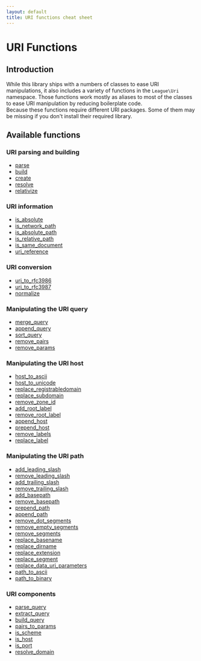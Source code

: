 ```yaml
---
layout: default
title: URI functions cheat sheet
---
```


# URI Functions

## Introduction

While this library ships with a numbers of classes to ease URI manipulations, it also includes a variety of functions in the `League\Uri` namespace. Those functions work mostly as aliases to most of the classes to ease URI manipulation by reducing boilerplate code.  
Because these functions require different URI packages. Some of them may be missing if you don't install their required library.

## Available functions

### URI parsing and building

<ul class="item-list">
	<li><a href="/5.0/parser/parser/#uri-parsing">parse</a></li>
	<li><a href="/5.0/parser/builder/">build</a></li>
	<li><a href="/5.0/uri/factory/#the-create-method">create</a></li>
	<li><a href="/5.0/manipulations/middlewares/#resolving-a-relative-uri">resolve</a></li>
	<li><a href="/5.0/manipulations/middlewares/#relativize-an-uri">relativize</a></li>
</ul>

### URI information

<ul class="item-list">
	<li><a href="/5.0/manipulations/references/#isabsolute">is_absolute</a></li>
	<li><a href="/5.0/manipulations/references/#isnetworkpath">is_network_path</a></li>
	<li><a href="/5.0/manipulations/references/#isabsolutepath">is_absolute_path</a></li>
	<li><a href="/5.0/manipulations/references/#isrelativepath">is_relative_path</a></li>
	<li><a href="/5.0/manipulations/references/#issamedocument">is_same_document</a></li>
	<li><a href="/5.0/manipulations/references/#urireference">uri_reference</a></li>
</ul>

### URI conversion

<ul class="item-list">
	<li><a href="/5.0/manipulations/formatter/#function-alias">uri_to_rfc3986</a></li>
	<li><a href="/5.0/manipulations/formatter/#function-alias">uri_to_rfc3987</a></li>
	<li><a href="/5.0/manipulations/middlewares/#uri-comparison">normalize</a></li>
</ul>

### Manipulating the URI query

<ul class="item-list">
	<li><a href="/5.0/manipulations/middlewares/#merging-query-string">merge_query</a></li>
	<li><a href="/5.0/manipulations/middlewares/#append-data-to-the-query-string">append_query</a></li>
	<li><a href="/5.0/manipulations/middlewares/#sorting-the-query-keys">sort_query</a></li>
	<li><a href="/5.0/manipulations/middlewares/#removing-query-pairs">remove_pairs</a></li>
	<li><a href="/5.0/manipulations/middlewares/#removing-query-params">remove_params</a></li>
</ul>

### Manipulating the URI host

<ul class="item-list">
	<li><a href="/5.0/manipulations/middlewares/#transcoding-the-host-to-ascii">host_to_ascii</a></li>
	<li><a href="/5.0/manipulations/middlewares/#transcoding-the-host-to-its-idn-form">host_to_unicode</a></li>
	<li><a href="/5.0/manipulations/middlewares/#updating-the-host-registrable-domain">replace_registrabledomain</a></li>
	<li><a href="/5.0/manipulations/middlewares/#updating-the-host-subdomain">replace_subdomain</a></li>
	<li><a href="/5.0/manipulations/middlewares/#removing-zone-identifier">remove_zone_id</a></li>
	<li><a href="/5.0/manipulations/middlewares/#adding-the-root-label">add_root_label</a></li>
	<li><a href="/5.0/manipulations/middlewares/#removing-the-root-label">remove_root_label</a></li>
	<li><a href="/5.0/manipulations/middlewares/#appending-labels">append_host</a></li>
	<li><a href="/5.0/manipulations/middlewares/#prepending-labels">prepend_host</a></li>
	<li><a href="/5.0/manipulations/middlewares/#removing-selected-labels">remove_labels</a></li>
	<li><a href="/5.0/manipulations/middlewares/#replacing-host-label">replace_label</a></li>
</ul>

### Manipulating the URI path

<ul class="item-list">
	<li><a href="/5.0/manipulations/middlewares/#adding-leading-slash">add_leading_slash</a></li>
	<li><a href="/5.0/manipulations/middlewares/#removing-leading-slash">remove_leading_slash</a></li>
	<li><a href="/5.0/manipulations/middlewares/#adding-trailing-slash">add_trailing_slash</a></li>
	<li><a href="/5.0/manipulations/middlewares/#removing-trailing-slash">remove_trailing_slash</a></li>
	<li><a href="/5.0/manipulations/middlewares/#add-the-path-basepath">add_basepath</a></li>
	<li><a href="/5.0/manipulations/middlewares/#remove-the-path-basepath">remove_basepath</a></li>
	<li><a href="/5.0/manipulations/middlewares/#prepeding-segments">prepend_path</a></li>
	<li><a href="/5.0/manipulations/middlewares/#appending-path">append_path</a></li>
	<li><a href="/5.0/manipulations/middlewares/#removing-dot-segments">remove_dot_segments</a></li>
	<li><a href="/5.0/manipulations/middlewares/#removing-empty-segments">remove_empty_segments</a></li>
	<li><a href="/5.0/manipulations/middlewares/#removing-selected-segments">remove_segments</a></li>
	<li><a href="/5.0/manipulations/middlewares/#updating-path-basename">replace_basename</a></li>
	<li><a href="/5.0/manipulations/middlewares/#updating-path-dirname">replace_dirname</a></li>
	<li><a href="/5.0/manipulations/middlewares/#updating-path-extension">replace_extension</a></li>
	<li><a href="/5.0/manipulations/middlewares/#replacing-a-path-segment">replace_segment</a></li>
	<li><a href="/5.0/manipulations/middlewares/#update-data-uri-parameters">replace_data_uri_parameters</a></li>
	<li><a href="/5.0/manipulations/middlewares/#transcoding-data-uri-from-binary-to-ascii">path_to_ascii</a></li>
	<li><a href="/5.0/manipulations/middlewares/#transcoding-data-uri-from-ascii-to-binary">path_to_binary</a></li>
</ul>


### URI components

<ul class="item-list">
	<li><a href="/5.0/components/query-parsers/#queryparserparse">parse_query</a></li>
	<li><a href="/5.0/components/query-parsers/#queryparserextract">extract_query</a></li>
	<li><a href="/5.0/components/query-parsers/#querybuilderbuild">build_query</a></li>
	<li><a href="/5.0/components/query-parsers/#queryparserconvert">pairs_to_params</a></li>
	<li><a href="/5.0/parser/parser/#scheme-validation">is_scheme</a></li>
	<li><a href="/5.0/parser/parser/#host-validation">is_host</a></li>
	<li><a href="/5.0/parser/parser/#port-validation">is_port</a></li>
	<li><a href="/5.0/publicsuffix/rules/#helper-function">resolve_domain</a></li>
</ul>